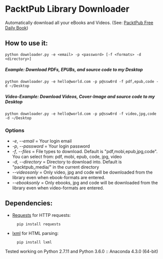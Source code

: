 # PacktPub Library Downloader

Automatically download all your eBooks and Videos. (See: [PacktPub Free Daily Book](https://www.packtpub.com/packt/offers/free-learning))


## How to use it:
	python downloader.py -e <email> -p <password> [-f <formats> -d <directory>]

##### Example: Download PDFs, EPUBs, and source code to my Desktop
	python downloader.py -e hello@world.com -p p@ssw0rd -f pdf,epub,code -d ~/Desktop

##### Video-Example: Download Videos, Cover-Image and source code to my Desktop
	python downloader.py -e hello@world.com -p p@ssw0rd -f video,jpg,code -d ~/Desktop


### Options
- *-e*, *--email* = Your login email
- *-p*, *--password* = Your login password
- *-f*, *--files* = File types to download. Default is "pdf,mobi,epub,jpg,code". You can select from: pdf, mobi, epub, code, jpg, video
- *-d*, *--directory* = Directory to download into. Default is "packtpub_media/" in the current directory
- *--videosonly* = Only video, jpg and code will be downloaded from the library even when ebook-formats are entered.
- *--ebooksonly* = Only ebooks, jpg and code will be downloaded from the library even when video-formats are entered.

## Dependencies:


* [Requests](http://docs.python-requests.org/en/latest/) for HTTP requests:

		pip install requests

* [lxml](http://lxml.de/) for HTML parsing:

		pip install lxml

Tested working on Python 2.7.11 and Python 3.6.0 :: Anaconda 4.3.0 (64-bit)
